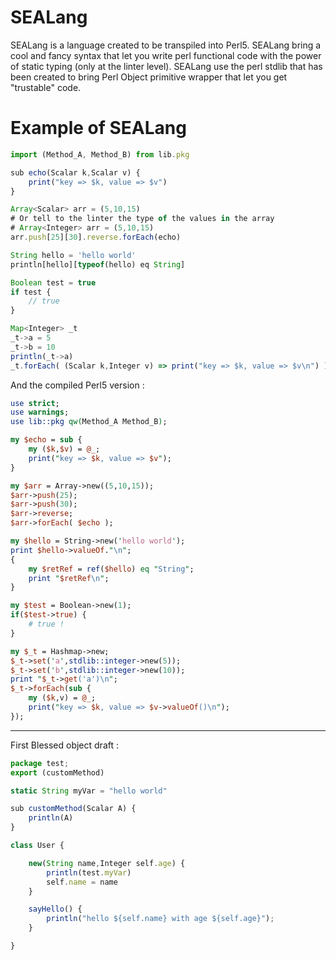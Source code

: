 # SEALang
SEALang is a language created to be transpiled into Perl5. SEALang bring a cool and fancy syntax that let you write perl functional code with the power of static typing (only at the linter level). SEALang use the perl stdlib that has been created to bring Perl Object primitive wrapper that let you get "trustable" code.

# Example of SEALang

```js
import (Method_A, Method_B) from lib.pkg

sub echo(Scalar k,Scalar v) {
    print("key => $k, value => $v")
}

Array<Scalar> arr = (5,10,15)
# Or tell to the linter the type of the values in the array
# Array<Integer> arr = (5,10,15)
arr.push[25][30].reverse.forEach(echo)

String hello = 'hello world'
println[hello][typeof(hello) eq String]

Boolean test = true
if test {
    // true
}

Map<Integer> _t
_t->a = 5
_t->b = 10
println(_t->a)
_t.forEach( (Scalar k,Integer v) => print("key => $k, value => $v\n") )
```

And the compiled Perl5 version : 

```perl
use strict;
use warnings;
use lib::pkg qw(Method_A Method_B);

my $echo = sub {
    my ($k,$v) = @_;
    print("key => $k, value => $v");
}

my $arr = Array->new((5,10,15));
$arr->push(25);
$arr->push(30);
$arr->reverse;
$arr->forEach( $echo );

my $hello = String->new('hello world');
print $hello->valueOf."\n";
{
    my $retRef = ref($hello) eq "String";
    print "$retRef\n";
}

my $test = Boolean->new(1);
if($test->true) {
    # true !
}

my $_t = Hashmap->new;
$_t->set('a',stdlib::integer->new(5));
$_t->set('b',stdlib::integer->new(10));
print "$_t->get('a')\n";
$_t->forEach(sub {
    my ($k,v) = @_;
    print("key => $k, value => $v->valueOf()\n");
});
```

---

First Blessed object draft : 

```js
package test;
export (customMethod)

static String myVar = "hello world"

sub customMethod(Scalar A) {
    println(A)
}

class User {

    new(String name,Integer self.age) {
        println(test.myVar)
        self.name = name
    }

    sayHello() {
        println("hello ${self.name} with age ${self.age}");
    }

}
```